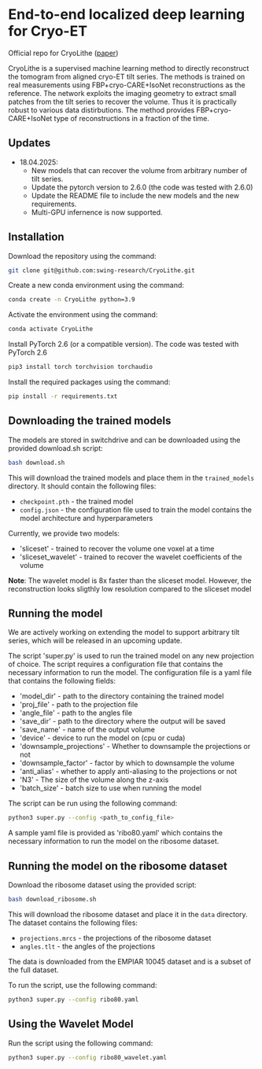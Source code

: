 # End-to-end localized deep learning for Cryo-ET 	
Official repo for CryoLithe ([paper](https://arxiv.org/abs/2501.15246))

CryoLithe is a supervised machine learning method to directly reconstruct the tomogram from aligned cryo-ET tilt series. The methods is trained on real measurements using FBP+cryo-CARE+IsoNet reconstructions as the reference. The network exploits the imaging geometry to extract small patches from the tilt series to recover the volume. Thus it is practically robust to various data distirbutions. The method provides FBP+cryo-CARE+IsoNet type of reconstructions in a fraction of the time.


## Updates 
- 18.04.2025: 
    - New models that can recover the volume from arbitrary number of tilt series. 
    - Update the pytorch version to 2.6.0 (the code was tested with 2.6.0)
    - Update the README file to include the new models and the new requirements.
    - Multi-GPU infernence is now supported.

## Installation
Download the repository using the command:
```bash
git clone git@github.com:swing-research/CryoLithe.git
```


Create a new conda environment using the command:
```bash
conda create -n CryoLithe python=3.9
```



Activate the environment using the command:
```bash
conda activate CryoLithe
```
Install PyTorch 2.6 (or a compatible version). The code was tested with PyTorch 2.6
```bash
pip3 install torch torchvision torchaudio
```


Install the required packages using the command:

```bash
pip install -r requirements.txt
```

## Downloading the trained models
The models are stored in switchdrive and can be downloaded using the provided download.sh script:
```bash
bash download.sh
```

This will download the trained models and place them in the `trained_models` directory. It should contain the following files:
- `checkpoint.pth` - the trained model
- `config.json` - the configuration file used to train the model contains the model architecture and hyperparameters

Currently, we provide two models:
 - 'sliceset' - trained to recover the volume one voxel at a time
 - 'sliceset_wavelet' - trained to recover the wavelet coefficients of the volume

 **Note**: The wavelet model is 8x faster than the sliceset model. However, the reconstruction looks sligthly low resolution compared to the 
 sliceset model
## Running the model

We are actively working on extending the model to support arbitrary tilt series, which will be released in an upcoming update.

The script 'super.py' is used to run the trained model on any new projection of choice.  The script requires a configuration file that contains the necessary information to run the model.
The configuration file is a yaml file that contains the following fields:
 - 'model_dir' - path to the directory containing the trained model
 - 'proj_file' - path to the projection file
 - 'angle_file' - path to the angles file
 - 'save_dir' - path to the directory where the output will be saved
 - 'save_name' - name of the output volume
 - 'device' - device to run the model on (cpu or cuda)
 - 'downsample_projections' - Whether to downsample the projections or not
 - 'downsample_factor' - factor by which to downsample the volume
 - 'anti_alias' - whether to apply anti-aliasing to the projections or not
 - 'N3' - The size of the volume along the z-axis
 - 'batch_size' - batch size to use when running the model


The script can be run using the following command:
```bash
python3 super.py --config <path_to_config_file>
```

A sample yaml file is provided as 'ribo80.yaml' which contains the necessary information to run the model on the ribosome dataset.

## Running the model on the ribosome dataset

Download the ribosome dataset using the provided script:
```bash
bash download_ribosome.sh
```
This will download the ribosome dataset and place it in the `data` directory. The dataset contains the following files:
- `projections.mrcs` - the projections of the ribosome dataset
- `angles.tlt` - the angles of the projections

The data is downloaded from the EMPIAR 10045 dataset and is a subset of the full dataset.

To run the script, use the following command:
```bash
python3 super.py --config ribo80.yaml
```

## Using the Wavelet Model
Run the script using the following command:
```bash
python3 super.py --config ribo80_wavelet.yaml
```
